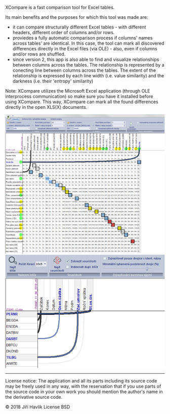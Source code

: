 XCompare is a fast comparison tool for Excel tables.

Its main benefits and the purposes for which this tool was made are:
- it can compare structurally different Excel tables - with different headers, different order of columns and/or rows.
- proviedes a fully automatic comparison process if columns' names across tables' are identical. In this case, the tool can mark all discovered differences directly in the Excel files (via OLE) - also, even if columns and/or rows are shuffled.
- since version 2, this app is also able to find and visualize relationships between columns across the tables. The relationship is represented by a conecting line between columns across the tables. The extent of the relationship is expressed by each line width (i.e. value similarity) and the darkness (i.e. their 'entropy' similarity)

Note: XCompare utilizes the Microsoft Excel application (through OLE interprocess communication) so make sure you have it installed before using XCompare. This way, XCompare can mark all the found differences directly in the open XLS(X) documents. 


![alt text](XCompare/img/2018-08-05_20h29_41.png)
![alt text](XCompare/img/2018-08-05_21h23_02.png)


-------------------------------------------------------------------------------------------------------------------
License notice: The application and all its parts including its source code may be freely used in any way, with the reservation that if you use parts of the source code in your own work you should mention the author's name in the derivative source code.

© 2018 Jiří Havlík
License BSD
